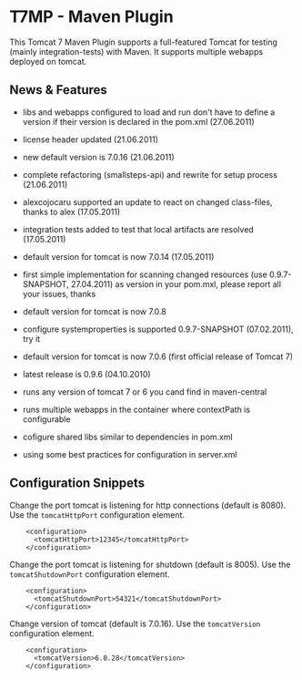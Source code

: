 T7MP - Maven Plugin
====================

This Tomcat 7 Maven Plugin supports a full-featured Tomcat for testing 
(mainly integration-tests) with Maven.
It supports multiple webapps deployed on tomcat.


## News & Features ##

 * libs and webapps configured to load and run don't have to define a version
   if their version is declared in the pom.xml (27.06.2011)

 * license header updated (21.06.2011)
 * new default version is 7.0.16 (21.06.2011)
 * complete refactoring (smallsteps-api) and rewrite for setup process (21.06.2011)
 
 
 * alexcojocaru supported an update to react on changed class-files, thanks to alex (17.05.2011)
 * integration tests added to test that local artifacts are resolved (17.05.2011)
 * default version for tomcat is now 7.0.14 (17.05.2011)
 * first simple implementation for scanning changed resources (use 0.9.7-SNAPSHOT, 27.04.2011) as version in your pom.mxl, please report all your issues, thanks
 * default version for tomcat is now 7.0.8
 * configure systemproperties is supported 0.9.7-SNAPSHOT (07.02.2011), try it
 * default version for tomcat is now 7.0.6 (first official release of Tomcat 7)
 * latest release is 0.9.6 (04.10.2010)
 * runs any version of tomcat 7 or 6 you cand find in maven-central
 * runs multiple webapps in the container where contextPath is configurable
 * cofigure shared libs similar to dependencies in pom.xml
 * using some best practices for configuration in server.xml
 
## Configuration Snippets ##

Change the port tomcat is listening for http connections (default is 8080). Use 
the `tomcatHttpPort` configuration element.

		<configuration>
		  <tomcatHttpPort>12345</tomcatHttpPort>
		</configuration>

Change the port tomcat is listening for shutdown (default is 8005). Use 
the `tomcatShutdownPort` configuration element.

		<configuration>
		  <tomcatShutdownPort>54321</tomcatShutdownPort>
		</configuration>

Change version of tomcat (default is 7.0.16). 
Use the `tomcatVersion` configuration element.

		<configuration>
		  <tomcatVersion>6.0.28</tomcatVersion>
		</configuration>
